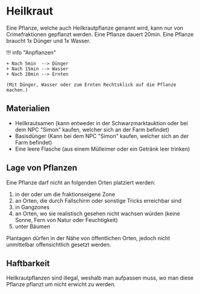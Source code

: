 # Heilkraut
 Eine Pflanze, welche auch Heilkrautpflanze genannt wird, kann nur von Crimefraktionen gepflanzt werden. Eine Pflanze dauert 20min. Eine Pflanze braucht 1x Dünger und 1x Wasser.
 
!!! info "Anpflanzen"

    + Nach 5min  --> Dünger
    + Nach 15min --> Wasser 
    + Nach 20min --> Ernten 
    
    (Mit Dünger, Wasser oder zum Ernten Rechtsklick auf die Pflanze machen.)

## Materialien
- Heilkrautsamen (kann entweder in der Schwarzmarktauktion oder bei dem NPC "Simon" kaufen, welcher sich an der Farm befindet)
- Basisdünger (Kann bei dem NPC "Simon" kaufen, welcher sich an der Farm befindet)
- Eine leere Flasche (aus einem Mülleimer oder ein Getränk leer trinken)
 
## Lage von Pflanzen
Eine Pflanze darf nicht an folgenden Orten platziert werden:

1. in der oder um die fraktionseigene Zone
2. an Orten, die durch Fallschirm oder sonstige Tricks erreichbar sind
3. in Gangzones
4. an Orten, wo sie realistisch gesehen nicht wachsen würden (keine Sonne, Fern von Natur oder Feuchtigkeit)
5. unter Bäumen

Plantagen dürfen in der Nähe von öffentlichen Orten, jedoch nicht unmittelbar offensichtlich gesetzt werden.

## Haftbarkeit
Heilkrautpflanzen sind illegal, weshalb man aufpassen muss, wo man diese Pflanze pflanzt um nicht erwicht zu werden.
